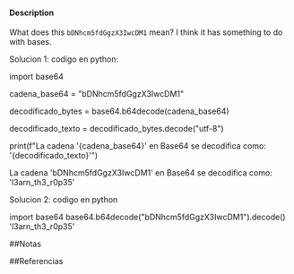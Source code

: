 

#### Description

What does this `bDNhcm5fdGgzX3IwcDM1` mean? I think it has something to do with bases.

Solucion 1:
codigo en python:

import base64

cadena_base64 = "bDNhcm5fdGgzX3IwcDM1"

decodificado_bytes = base64.b64decode(cadena_base64)

decodificado_texto = decodificado_bytes.decode("utf-8")

print(f"La cadena '{cadena_base64}' en Base64 se decodifica como: '{decodificado_texto}'")

La cadena 'bDNhcm5fdGgzX3IwcDM1' en Base64 se decodifica como: 'l3arn_th3_r0p35'


Solucion 2:
codigo en python

import base64
base64.b64decode("bDNhcm5fdGgzX3IwcDM1").decode()
'l3arn_th3_r0p35'

##Notas

##Referencias